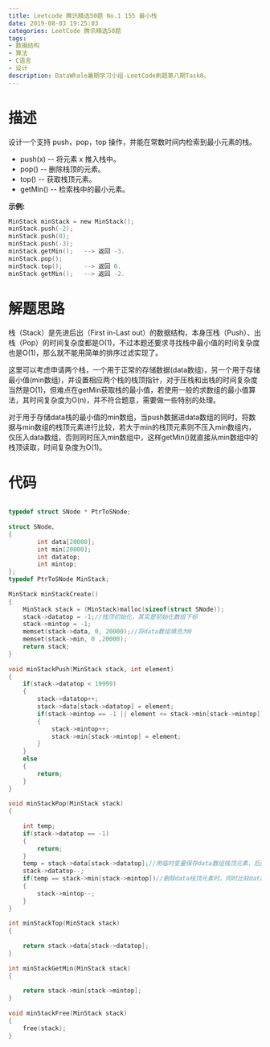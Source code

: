 ```yaml
---
title: Leetcode 腾讯精选50题 No.1 155 最小栈
date: 2019-08-03 19:25:03
categories: LeetCode 腾讯精选50题
tags:
- 数据结构
- 算法
- C语言
- 设计
description: DataWhale暑期学习小组-LeetCode刷题第八期Task0。
---    
```

    
# 描述
    
设计一个支持 push，pop，top 操作，并能在常数时间内检索到最小元素的栈。
    
- push(x) -- 将元素 x 推入栈中。
- pop() -- 删除栈顶的元素。
- top() -- 获取栈顶元素。
- getMin() -- 检索栈中的最小元素。

**示例:**
    
    
```c
MinStack minStack = new MinStack();
minStack.push(-2);
minStack.push(0);
minStack.push(-3);
minStack.getMin();   --> 返回 -3.
minStack.pop();
minStack.top();      --> 返回 0.
minStack.getMin();   --> 返回 -2.
```


    
# 解题思路

栈（Stack）是先进后出（First in-Last out）的数据结构，本身压栈（Push）、出栈（Pop）的时间复杂度都是O(1)，不过本题还要求寻找栈中最小值的时间复杂度也是O(1)，那么就不能用简单的排序过滤实现了。
    
这里可以考虑申请两个栈，一个用于正常的存储数据(data数组)，另一个用于存储最小值(min数组)，并设置相应两个栈的栈顶指针，对于压栈和出栈的时间复杂度当然是O(1)，但难点在getMin获取栈的最小值，若使用一般的求数组的最小值算法，其时间复杂度为O(n)，并不符合题意，需要做一些特别的处理。
    
对于用于存储data栈的最小值的min数组，当push数据进data数组的同时，将数据与min数组的栈顶元素进行比较，若大于min的栈顶元素则不压入min数组内，仅压入data数组，否则同时压入min数组中，这样getMin()就直接从min数组中的栈顶读取，时间复杂度为O(1)。 
    
# 代码
    
```c
    
typedef struct SNode * PtrToSNode;
    
struct SNode、
{
        int data[20000];
        int min[20000];
        int datatop;
        int mintop;
};
typedef PtrToSNode MinStack;
    
MinStack minStackCreate() 
{
    MinStack stack = (MinStack)malloc(sizeof(struct SNode));
    stack->datatop = -1;//栈顶初始化，其实是初始化数组下标
    stack->mintop = -1;
    memset(stack->data, 0, 20000);//将data数组填充为0
    memset(stack->min, 0 ,20000);
    return stack;
}
    
void minStackPush(MinStack stack, int element) 
{
    if(stack->datatop < 19999)
    {
        stack->datatop++;
        stack->data[stack->datatop] = element;
        if(stack->mintop == -1 || element <= stack->min[stack->mintop])//判断min栈为空或者栈顶元素大于将被压入的数据时则同时压入min栈
        {
            stack->mintop++;
            stack->min[stack->mintop] = element;
        }
    }
    else
    {
        return;
    }
}
    
void minStackPop(MinStack stack) 
{
    
    int temp;
    if(stack->datatop == -1)
    {
        return;
    }
    temp = stack->data[stack->datatop];//用临时变量保存data数组栈顶元素，后面与min数组的栈顶元素进行比较
    stack->datatop--;
    if(temp == stack->min[stack->mintop])//删除data栈顶元素时，同时比较data栈顶元素值是否等于min数组的栈顶元素值，若相等则min数组出栈
    {
        stack->mintop--;
    }
}
    
int minStackTop(MinStack stack) 
{
    
    return stack->data[stack->datatop];
}
    
int minStackGetMin(MinStack stack) 
{
    
    return stack->min[stack->mintop];
}
    
void minStackFree(MinStack stack) 
{
    free(stack);
}
```














